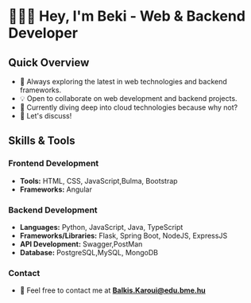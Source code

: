 # 👩🏻‍💻 Hey, I'm Beki - Web & Backend Developer 


## Quick Overview
- 🌱 Always exploring the latest in web technologies and backend frameworks.
- 💡 Open to collaborate on web development and backend projects.
- 🤔 Currently diving deep into cloud technologies because why not? 
- 💬 Let's discuss!

## Skills & Tools

### Frontend Development
- **Tools:** HTML, CSS, JavaScript,Bulma, Bootstrap
- **Frameworks:** Angular 

### Backend Development
- **Languages:** Python, JavaScript, Java, TypeScript 
- **Frameworks/Libraries:** Flask, Spring Boot, NodeJS, ExpressJS 
- **API Development:** Swagger,PostMan
- **Database:** PostgreSQL,MySQL, MongoDB

### Contact 

- 📧 Feel free to contact me at **Balkis.Karoui@edu.bme.hu**

